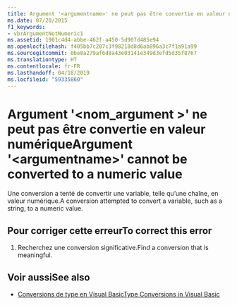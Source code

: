 ```yaml
---
title: Argument '<argumentname>' ne peut pas être convertie en valeur numérique
ms.date: 07/20/2015
f1_keywords:
- vbrArgumentNotNumeric1
ms.assetid: 1901c4d4-abbe-462f-a450-5d907d485e94
ms.openlocfilehash: f405bb7c207c3f98218d8d6ab896a3c7f1a91a99
ms.sourcegitcommit: 0be8a279af6d8a43e03141e349d3efd5d35f8767
ms.translationtype: HT
ms.contentlocale: fr-FR
ms.lasthandoff: 04/18/2019
ms.locfileid: "59335860"
---
```

# <a name="argument-argumentname-cannot-be-converted-to-a-numeric-value"></a><span data-ttu-id="00c4c-102">Argument '\<nom_argument >' ne peut pas être convertie en valeur numérique</span><span class="sxs-lookup"><span data-stu-id="00c4c-102">Argument '\<argumentname>' cannot be converted to a numeric value</span></span>
<span data-ttu-id="00c4c-103">Une conversion a tenté de convertir une variable, telle qu’une chaîne, en valeur numérique.</span><span class="sxs-lookup"><span data-stu-id="00c4c-103">A conversion attempted to convert a variable, such as a string, to a numeric value.</span></span>  
  
## <a name="to-correct-this-error"></a><span data-ttu-id="00c4c-104">Pour corriger cette erreur</span><span class="sxs-lookup"><span data-stu-id="00c4c-104">To correct this error</span></span>  
  
1. <span data-ttu-id="00c4c-105">Recherchez une conversion significative.</span><span class="sxs-lookup"><span data-stu-id="00c4c-105">Find a conversion that is meaningful.</span></span>  
  
## <a name="see-also"></a><span data-ttu-id="00c4c-106">Voir aussi</span><span class="sxs-lookup"><span data-stu-id="00c4c-106">See also</span></span>

- [<span data-ttu-id="00c4c-107">Conversions de type en Visual Basic</span><span class="sxs-lookup"><span data-stu-id="00c4c-107">Type Conversions in Visual Basic</span></span>](../../visual-basic/programming-guide/language-features/data-types/type-conversions.md)
